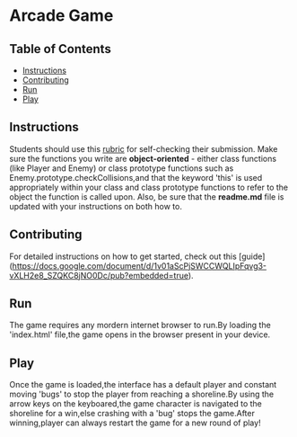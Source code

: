 Arcade Game
===============================


## Table of Contents

* [Instructions](#instructions)
* [Contributing](#contributing)
* [Run](#run)
* [Play](#play)

## Instructions

Students should use this [rubric](https://review.udacity.com/#!/projects/2696458597/rubric) 
for self-checking their submission. Make sure the functions you write are **object-oriented** - either class functions (like Player and Enemy) or class prototype functions such as Enemy.prototype.checkCollisions,and that the keyword 'this' is used appropriately within your class and class prototype functions to refer to the object 
the function is called upon. Also, be sure that the **readme.md** file is updated with your instructions on both how to.


## Contributing

For detailed instructions on how to get started, check out this [guide]
(https://docs.google.com/document/d/1v01aScPjSWCCWQLIpFqvg3-vXLH2e8_SZQKC8jNO0Dc/pub?embedded=true).

## Run

The game requires any mordern internet browser to run.By loading the 'index.html' file,the game opens in the browser present in your device.

## Play

Once the game is loaded,the interface has a default player and constant moving 'bugs' to stop the player from reaching a shoreline.By using the arrow keys on the keyboared,the game character is navigated to the shoreline for a win,else crashing with a 'bug' stops the game.After winning,player can always restart the game for a new round of play!
